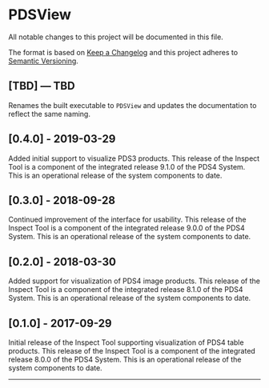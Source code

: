 # PDSView

All notable changes to this project will be documented in this file.

The format is based on [Keep a Changelog](http://keepachangelog.com/) and this project adheres to [Semantic Versioning](http://semver.org/).

## [TBD] — TBD

Renames the built executable to `PDSView` and updates the documentation to
reflect the same naming.

## [0.4.0] - 2019-03-29

Added initial support to visualize PDS3 products.
This release of the Inspect Tool is a component of the integrated 
release 9.1.0 of the PDS4 System. This is an operational release
of the system components to date.

## [0.3.0] - 2018-09-28

Continued improvement of the interface for usability.
This release of the Inspect Tool is a component of the integrated
release 9.0.0 of the PDS4 System. This is an operational release
of the system components to date.

## [0.2.0] - 2018-03-30

Added support for visualization of PDS4 image products.
This release of the Inspect Tool is a component of the integrated
release 8.1.0 of the PDS4 System. This is an operational release of
the system components to date. 

## [0.1.0] - 2017-09-29

Initial release of the Inspect Tool supporting visualization of
PDS4 table products.
This release of the Inspect Tool is a component of the integrated
release 8.0.0 of the PDS4 System. This is an operational release of
the system components to date.
    
-----------------------------------------------------------------------
